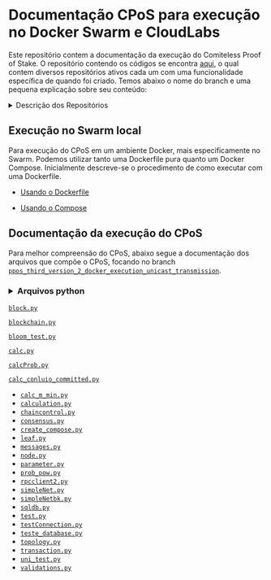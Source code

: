 
# Documentação CPoS para execução no Docker Swarm e CloudLabs


Este repositório contem a documentação da execução do Comiteless Proof of Stake. O repositório contendo os códigos se encontra [aqui](https://github.com/regras/cpos_tb/tree/master), o qual contem diversos repositórios ativos cada um com uma funcionalidade específica de quando foi criado. Temos abaixo o nome do branch e uma pequena explicação sobre seu conteúdo:

<details><summary> Descrição dos Repositórios</summary>

|Branch|Descrição|Atividade|
|:------:|:------:|:------:|
| [`master`](https://github.com/regras/cpos_tb/tree/master)| Futuramente vai conter a versão final do procotolo, mas atualmente está vazio.| Stale|
| [`pos_transatcions`](https://github.com/regras/cpos_tb/tree/cpos_transactions) | Repositório contendo o CPoS que gera transações reais baseada no SQLite3.| Ativo|
| [`cpos_transaction2`](https://github.com/regras/cpos_tb/tree/cpos_transaction2)| Repositório idêntico ao *cpos_transactions*, porém, irá conter a implementação com MySQL| Ativo|
| [`ppos_third_version_2_docker_execution_unicast_transmission`](https://github.com/regras/cpos_tb/tree/ppos_third_version_2_docker_execution_unicast_transmission)| Versão que o autor, Diego, utilizou para seus testes da tese| Ativo|

</details>
  
  
## Execução no Swarm local
Para execução do CPoS em um ambiente Docker, mais especificamente no Swarm. Podemos utilizar tanto uma Dockerfile pura quanto um Docker Compose.
Inicialmente descreve-se o procedimento de como executar com uma Dockerfile.

- [Usando o Dockerfile](https://github.com/oldbizzi/Documentacao_CPoS_Docker/blob/main/Execu%C3%A7%C3%A3oDocker/Dockerfile.md)

- [Usando o Compose](https://github.com/oldbizzi/Documentacao_CPoS_Docker/blob/main/Execu%C3%A7%C3%A3oDocker/Docker_Compose.md)

## Documentação da execução do CPoS
Para melhor compreensão do CPoS, abaixo segue a documentação dos arquivos que compõe o CPoS, focando no branch [`ppos_third_version_2_docker_execution_unicast_transmission`](https://github.com/regras/cpos_tb/tree/ppos_third_version_2_docker_execution_unicast_transmission).

### <details><summary>Arquivos python</summary>

[`block.py`](https://github.com/oldbizzi/Documentacao_CPoS_Docker/blob/main/Funcionamento/block_py.md)
  
[`blockchain.py`](https://github.com/oldbizzi/Documentacao_CPoS_Docker/blob/main/Funcionamento/blockchain_py.md)
  
[`bloom_test.py`](https://github.com/oldbizzi/Documentacao_CPoS_Docker/blob/main/Funcionamento/bloom_test_py.md)
  
[`calc.py`](https://github.com/oldbizzi/Documentacao_CPoS_Docker/blob/main/Funcionamento/calc_py.md)
  
[`calcProb.py`](https://github.com/oldbizzi/Documentacao_CPoS_Docker/blob/main/Funcionamento/calcProb_py.md)
  
[`calc_conluio_committed.py`](https://github.com/oldbizzi/Documentacao_CPoS_Docker/blob/main/Funcionamento/calc_conluio_committed_py.md)
  
  
- [`calc_m_min.py`](https://github.com/oldbizzi/Documentacao_CPoS_Docker/blob/main/Funcionamento/calc_m_min_py.md)
- [`calculation.py`](https://github.com/oldbizzi/Documentacao_CPoS_Docker/blob/main/Funcionamento/calculation_py.md)
- [`chaincontrol.py`](https://github.com/oldbizzi/Documentacao_CPoS_Docker/blob/main/Funcionamento/chaincontrol_py.md)
- [`consensus.py`](https://github.com/oldbizzi/Documentacao_CPoS_Docker/blob/main/Funcionamento/consensus_py.md)
- [`create_compose.py`](https://github.com/oldbizzi/Documentacao_CPoS_Docker/blob/main/Funcionamento/create_compose_py.md)
- [`leaf.py`](https://github.com/oldbizzi/Documentacao_CPoS_Docker/blob/main/Funcionamento/leaf_py.md)
- [`messages.py`](https://github.com/oldbizzi/Documentacao_CPoS_Docker/blob/main/Funcionamento/messages_py.md)
- [`node.py`](https://github.com/oldbizzi/Documentacao_CPoS_Docker/blob/main/Funcionamento/node_py.md)
- [`parameter.py`](https://github.com/oldbizzi/Documentacao_CPoS_Docker/blob/main/Funcionamento/parameter_py.md)
- [`prob_pow.py`](https://github.com/oldbizzi/Documentacao_CPoS_Docker/blob/main/Funcionamento/prob_pow_py.md)
- [`rpcclient2.py`](https://github.com/oldbizzi/Documentacao_CPoS_Docker/blob/main/Funcionamento/rpcclient2_py.md)
- [`simpleNet.py`](https://github.com/oldbizzi/Documentacao_CPoS_Docker/blob/main/Funcionamento/simpleNet_py.md)
- [`simpleNetbk.py`](https://github.com/oldbizzi/Documentacao_CPoS_Docker/blob/main/Funcionamento/simpleNetbk_py.md)
- [`sqldb.py`](https://github.com/oldbizzi/Documentacao_CPoS_Docker/blob/main/Funcionamento/sqldb_py.md)
- [`test.py`](https://github.com/oldbizzi/Documentacao_CPoS_Docker/blob/main/Funcionamento/test_py.md)
- [`testConnection.py`](https://github.com/oldbizzi/Documentacao_CPoS_Docker/blob/main/Funcionamento/testConnection_py.md)
- [`teste_database.py`](https://github.com/oldbizzi/Documentacao_CPoS_Docker/blob/main/Funcionamento/teste_database_py.md)
- [`topology.py`](https://github.com/oldbizzi/Documentacao_CPoS_Docker/blob/main/Funcionamento/topology_py.md)
- [`transaction.py`](https://github.com/oldbizzi/Documentacao_CPoS_Docker/blob/main/Funcionamento/transaction_py.md)
- [`uni_test.py`](https://github.com/oldbizzi/Documentacao_CPoS_Docker/blob/main/Funcionamento/uni_test_py.md)  
- [`validations.py`](https://github.com/oldbizzi/Documentacao_CPoS_Docker/blob/main/Funcionamento/utils_py.md)   

</details>
